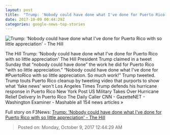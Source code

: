 ```yaml
---
layout: post
title:  "Trump: 'Nobody could have done what I've done for Puerto Rico with so little appreciation' - The Hill"
date: 2017-10-09 00:44:29Z
categories: google-news-top-stories
---
```


![Trump: 'Nobody could have done what I've done for Puerto Rico with so little appreciation' - The Hill](http://thehill.com/sites/default/files/trump-puertorico-getty.jpg)

The Hill Trump: 'Nobody could have done what I've done for Puerto Rico with so little appreciation' The Hill President Trump claimed in a tweet Sunday that “nobody could have done” the work he did for Puerto Rico “with so little appreciation.” “Nobody could have done what I've done for #PuertoRico with so little appreciation. So much work!” Trump tweeted. Trump touts Puerto Rico cleanup by tweeting video that purports to show what 'fake news' won't Los Angeles Times Trump defends his hurricane response in Puerto Rico New York Post US Military Takes Over Hurricane Relief Delivery In Puerto Rico The Daily Caller CNN - GazetteNET - Washington Examiner - Mashable all 154 news articles »


Full story on F3News: [Trump: 'Nobody could have done what I've done for Puerto Rico with so little appreciation' - The Hill](http://www.f3nws.com/n/vyk3jH)

> Posted on: Monday, October 9, 2017 12:44:29 AM
